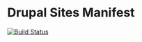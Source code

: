 # Drupal Sites Manifest

[![Build Status](https://travis-ci.org/ITS-UofIowa/drupal-manifest.svg?branch=master)](https://travis-ci.org/ITS-UofIowa/drupal-manifest)
